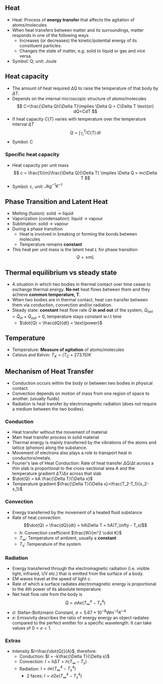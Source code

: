 ## Heat
- Heat: Process of **energy transfer** that affects the agitation of atoms/molecules
- When heat transfers between matter and its surroundings, matter responds in one of the following ways
	- Increases (or decreases) the kinetic/potential energy of its constituent particles.
	- Changes the state of matter, e.g. solid to liquid or gas and vice versa.
- Symbol: Q; unit: Joule
## Heat capacity
- The amount of heat required $\Delta Q$ to raise the temperature of that body by $\Delta T$.
- Depends on the internal microscopic structure of atoms/molecules
$$
C=\frac{\Delta Q}{\Delta T}\implies \Delta Q = C\Delta T \text{or} dQ=CdT
$$
- If heat capacity $C(T)$ varies with temperature over the temperature interval $\Delta T$
$$
Q = \int_{T_i}^{T_f}C(T) \, dt
$$
- Symbol: C
### Specific heat capacity
- Heat capacity per unit mass
$$
c = \frac{1}{m}\frac{\Delta Q}{\Delta T} \implies \Delta Q = mc\Delta T
$$
- Symbol: c, unit: $J kg^{-1} K^{-1}$
## Phase Transition and Latent Heat
- Melting (fusion): solid → liquid
- Vaporization (condensation): liquid → vapour
- Sublimation: solid → vapour
- During a phase transition
  - Heat is involved in breaking or forming the bonds between molecules
  - Temperature remains **constant**
- This heat per unit mass is the latent heat $L$ for phase transition
$$Q = \pm mL$$
## Thermal equilibrium vs steady state
- A situation in which two bodies in thermal contact over time cease to exchange thermal energy. **No net** heat flows between them and they achieve **common temperature, T**.
- When two bodies are in thermal contact, heat can transfer between them via conduction, convection and/or radiation.
- Steady state: **constant** heat flow rate $\dot{Q}$ **in and out** of the system, $\dot{Q}_{net} = \dot{Q}_{in} + \dot{Q}_{out} = 0$, temperature stays constant w.r.t time
	- $\dot{Q} = \frac{dQ}{dt} = \text{power}$
## Temperature
- Temperature: **Measure of agitation** of atoms/molecules
- Celsius and Kelvin: $T_K = (T_C + 273.15) K$
## Mechanism of Heat Transfer
- Conduction occurs within the body or between two bodies in physical contact.
- Convection depends on motion of mass from one region of space to another. (usually fluids)
- Radiation is heat transfer by electromagnetic radiation (does not require a
medium between the two bodies).
### Conduction
- Heat transfer without the movement of material
- Main heat transfer process in solid material
- Thermal energy is mainly transferred by the vibrations of the atoms and lattice (phonon) along the substance.
- Movement of electrons also plays a role to transport heat in conductors/metals.
- Fourier's law of Heat Conduction: Rate of heat transfer $\Delta Q/\Delta t$ across a thin slab is proportional to the cross-sectional area A and the temperature gradient $\Delta T/\Delta x$ across that slab
- $\dot{Q} = kA \frac{\Delta T}{\Delta x}$
- Temperature gradient $\frac{\Delta T}{\Delta x}=\frac{T_2-T_1}{x_2-x_1}$
### Convection
- Energy transferred by the movement of a heated fluid substance
- Rate of heat convection: $$\dot{Q} = \frac{dQ}{dt} = hA\Delta T = hA(T_\infty - T_s)$$
	- $h$: Convection coefficient $\frac{W}{m^2 \cdot K}$
	- $T_\infty$: Temperature of ambient, usually a **constant**
	- $T_s$: Temperature of the system
### Radiation
- Energy transferred through the electromagnetic radiation (i.e. visible light, infrared, UV etc.) that is emitted from the surface of a body.
- EM waves travel at the speed of light $c$.
- Rate of which a surface radiates electromagnetic energy is proportional to the 4th power of its absolute temperature.
- Net heat flow rate from the body is
$$
\dot{Q}=\sigma Ae(T_\infty^4 - T_s^4)
$$
- $\sigma$: Stefan-Boltzmann Constant, $\sigma = 5.67\times 10^{-8}Wm^{-2}K^{-4}$
- $e$: Emissivity describes the ratio of energy energy an object radiates compared to the perfect emitter for a specific wavelength. It can take values of $0<e<1$.
### Extras
- Intensity $I=\frac{\dot{Q}}{A}$, therefore:
  - Conduction: $I = -k\frac{\Delta T}{\Delta x}$
  - Convection: $I = h\Delta T = h(T_\infty - T_s)$
  - Radiation: $I=\sigma e(T_\infty^4 - T_s^4)$
    - 2 faces: $I=\sigma 2e(T_\infty^4 - T_s^4)$
